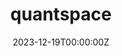 ---
title: quantspace
summary: Python library designed specifically for quantitative finance, with a primary focus on supporting research and education in the field.
tags:
  - Quantitative finance
  - Optimization
  - Risk management
  - Anomaly detection

date: '2023-12-19T00:00:00Z'

# Optional external URL for project (replaces project detail page).
external_link: 'https://github.com/quantspaceai/quantspace'

image:
  focal_point: Smart

links:
  - icon: github
    icon_pack: fab
    name: Contribute
    url: 'https://github.com/quantspaceai/quantspace'
---